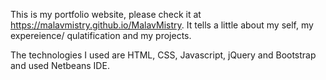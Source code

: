 This is my portfolio website, please check it at https://malavmistry.github.io/MalavMistry. It tells a little about my self, my expereience/ qulatification and my projects.

The technologies I used are HTML, CSS, Javascript, jQuery and Bootstrap and used Netbeans IDE.

